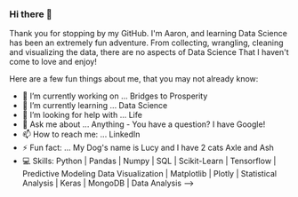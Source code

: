 ### Hi there 👋


Thank you for stopping by my GitHub. I'm Aaron, and learning Data Science has been an extremely
fun adventure. From collecting, wrangling, cleaning and visualizing the data, there are no aspects of Data Science
That I haven't come to love and enjoy!

Here are a few fun things about me, that you may not already know:

- 🔭 I’m currently working on ... Bridges to Prosperity 
- 🌱 I’m currently learning ... Data Science
- 🤔 I’m looking for help with ... Life
- 💬 Ask me about ... Anything - You have a question? I have Google!
- 📫 How to reach me: ... LinkedIn
- ⚡ Fun fact: ... My Dog's name is Lucy and I have 2 cats Axle and Ash
- :computer: Skills: Python | Pandas | Numpy | SQL | Scikit-Learn | Tensorflow | Predictive Modeling
   Data Visualization | Matplotlib | Plotly | Statistical Analysis | Keras | MongoDB | Data Analysis
--> 

